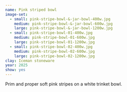 ```yaml
---
name: Pink striped bowl
image-set:
  - small: pink-stripe-bowl-&-jar-bowl-400w.jpg
    medium: pink-stripe-bowl-&-jar-bowl-600w.jpg
    large: pink-stripe-bowl-&-jar-bowl-1200w.jpg
  - small: pink-stripe-bowl-01-400w.jpg
    medium: pink-stripe-bowl-01-600w.jpg
    large: pink-stripe-bowl-01-1200w.jpg
  - small: pink-stripe-bowl-02-400w.jpg
    medium: pink-stripe-bowl-02-600w.jpg
    large: pink-stripe-bowl-02-1200w.jpg
clay: Iceman stoneware
year: 2025
show: yes
---
```


Prim and proper soft pink stripes on a white trinket bowl.